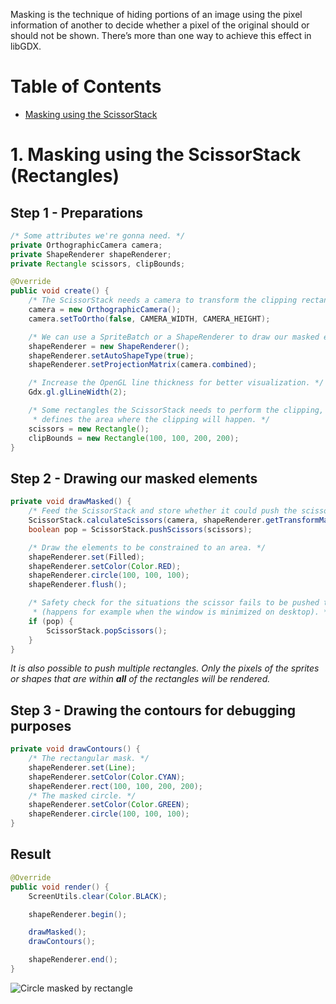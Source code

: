 Masking is the technique of hiding portions of an image using the pixel information of another to decide whether a pixel of the original should or should not be shown. There’s more than one way to achieve this effect in libGDX.

# Table of Contents

  * [Masking using the ScissorStack](Masking#1-masking-using-the-scissorstack-rectangles)

# 1. Masking using the ScissorStack (Rectangles)

## Step 1 - Preparations

```java
/* Some attributes we're gonna need. */
private OrthographicCamera camera;
private ShapeRenderer shapeRenderer;
private Rectangle scissors, clipBounds;

@Override
public void create() {
    /* The ScissorStack needs a camera to transform the clipping rectangles. */
    camera = new OrthographicCamera();
    camera.setToOrtho(false, CAMERA_WIDTH, CAMERA_HEIGHT);

    /* We can use a SpriteBatch or a ShapeRenderer to draw our masked elements. */
    shapeRenderer = new ShapeRenderer();
    shapeRenderer.setAutoShapeType(true);
    shapeRenderer.setProjectionMatrix(camera.combined);

    /* Increase the OpenGL line thickness for better visualization. */
    Gdx.gl.glLineWidth(2);

    /* Some rectangles the ScissorStack needs to perform the clipping, "clipBounds"
     * defines the area where the clipping will happen. */
    scissors = new Rectangle();
    clipBounds = new Rectangle(100, 100, 200, 200);
}
```
## Step 2 - Drawing our masked elements
```java
private void drawMasked() {
    /* Feed the ScissorStack and store whether it could push the scissors or not. */
    ScissorStack.calculateScissors(camera, shapeRenderer.getTransformMatrix(), clipBounds, scissors);
    boolean pop = ScissorStack.pushScissors(scissors);

    /* Draw the elements to be constrained to an area. */
    shapeRenderer.set(Filled);
    shapeRenderer.setColor(Color.RED);
    shapeRenderer.circle(100, 100, 100);
    shapeRenderer.flush();

    /* Safety check for the situations the scissor fails to be pushed to the stack
     * (happens for example when the window is minimized on desktop). */
    if (pop) {
        ScissorStack.popScissors();
    }
}
```
_It is also possible to push multiple rectangles. Only the pixels of the sprites or shapes that are within <b>all</b> of the rectangles will be rendered._
## Step 3 - Drawing the contours for debugging purposes
```java
private void drawContours() {
    /* The rectangular mask. */
    shapeRenderer.set(Line);
    shapeRenderer.setColor(Color.CYAN);
    shapeRenderer.rect(100, 100, 200, 200);
    /* The masked circle. */
    shapeRenderer.setColor(Color.GREEN);
    shapeRenderer.circle(100, 100, 100);
}
```
## Result
```java
@Override
public void render() {
    ScreenUtils.clear(Color.BLACK);

    shapeRenderer.begin();

    drawMasked();
    drawContours();

    shapeRenderer.end();
}
```
![Circle masked by rectangle](https://i.imgur.com/8iNQ7FM.png)